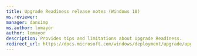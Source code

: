 ```yaml
---
title: Upgrade Readiness release notes (Windows 10)
ms.reviewer: 
manager: dansimp
ms.author: lomayor
author: lomayor
description: Provides tips and limitations about Upgrade Readiness.
redirect_url: https://docs.microsoft.com/windows/deployment/upgrade/upgrade-readiness-requirements#important-information-about-this-release
---
```

